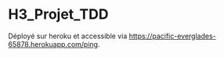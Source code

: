 # H3_Projet_TDD

Déployé sur heroku et accessible via https://pacific-everglades-65878.herokuapp.com/ping.
